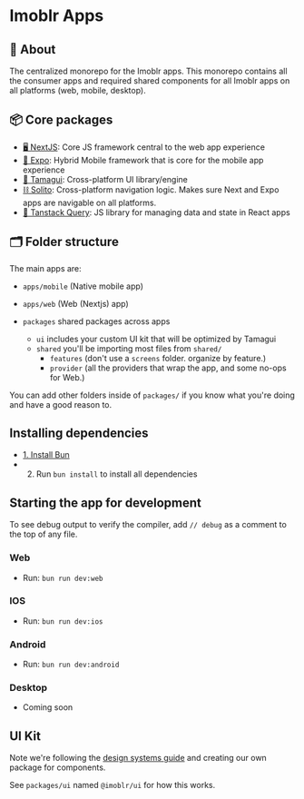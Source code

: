 # Imoblr Apps

## 🔦 About

The centralized monorepo for the Imoblr apps.
This monorepo contains all the consumer apps and required shared components for all Imoblr apps on all platforms (web, mobile, desktop).

## 📦 Core packages

- [🖥️ NextJS](https://tamagui.dev): Core JS framework central to the web app experience
- [📱 Expo](https://expo.dev): Hybrid Mobile framework that is core for the mobile app experience
- [🎨 Tamagui](https://tamagui.dev): Cross-platform UI library/engine
- [⛓️ Solito](https://solito.dev): Cross-platform navigation logic. Makes sure Next and Expo apps are navigable on all platforms.
- [💾 Tanstack Query](https://tanstack.com/query): JS library for managing data and state in React apps

## 🗂 Folder structure

The main apps are:

- `apps/mobile` (Native mobile app)
- `apps/web` (Web (Nextjs) app)

- `packages` shared packages across apps
  - `ui` includes your custom UI kit that will be optimized by Tamagui
  - `shared` you'll be importing most files from `shared/`
    - `features` (don't use a `screens` folder. organize by feature.)
    - `provider` (all the providers that wrap the app, and some no-ops for Web.)

You can add other folders inside of `packages/` if you know what you're doing and have a good reason to.

## Installing dependencies
- [1. Install Bun](https://bun.sh/docs/installation)
- 2. Run `bun install` to install all dependencies

## Starting the app for development

To see debug output to verify the compiler, add `// debug` as a comment to the top of any file.

### Web
- Run: `bun run dev:web` 

### IOS
- Run: `bun run dev:ios`

### Android
- Run: `bun run dev:android`

### Desktop
- Coming soon

## UI Kit

Note we're following the [design systems guide](https://tamagui.dev/docs/guides/design-systems) and creating our own package for components.

See `packages/ui` named `@imoblr/ui` for how this works.
